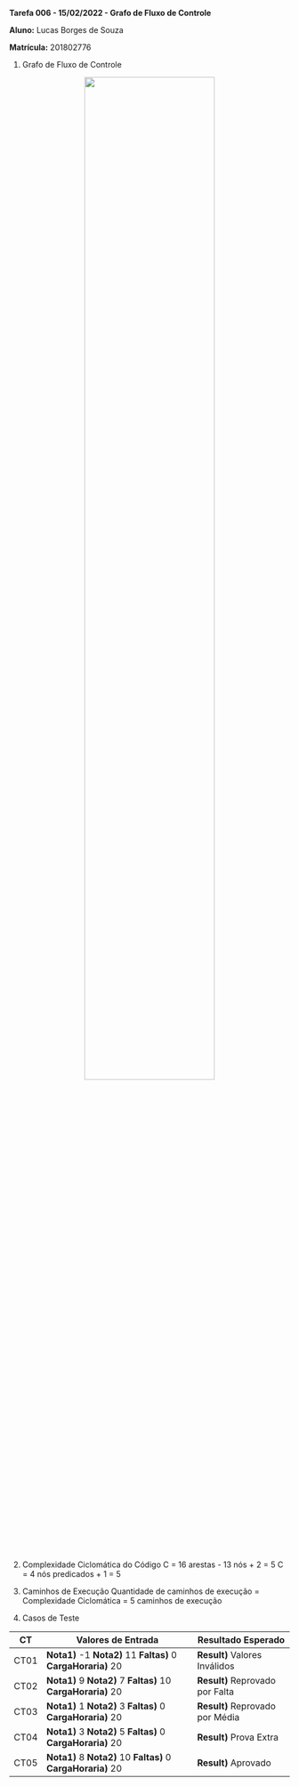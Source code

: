 **Tarefa 006 - 15/02/2022 - Grafo de Fluxo de Controle**

**Aluno:** Lucas Borges de Souza

**Matrícula:** 201802776

1. Grafo de Fluxo de Controle

<p align="center">
  <img src="https://i.imgur.com/fH1w18R.png" width="68%">
</p>

2. Complexidade Ciclomática do Código
    C = 16 arestas - 13 nós + 2 = 5
    C = 4 nós predicados + 1 = 5

3. Caminhos de Execução
    Quantidade de caminhos de execução = Complexidade Ciclomática = 5 caminhos de execução

4. Casos de Teste

|CT|Valores de Entrada|Resultado Esperado|
|--|--|--|
|CT01|**Nota1)** -1 **Nota2)** 11 **Faltas)** 0 **CargaHoraria)** 20 |**Result)** Valores Inválidos|
|CT02|**Nota1)** 9 **Nota2)** 7 **Faltas)** 10 **CargaHoraria)** 20 |**Result)** Reprovado por Falta|
|CT03|**Nota1)** 1 **Nota2)** 3 **Faltas)** 0 **CargaHoraria)** 20 |**Result)** Reprovado por Média|
|CT04|**Nota1)** 3 **Nota2)** 5 **Faltas)** 0 **CargaHoraria)** 20 |**Result)** Prova Extra|
|CT05|**Nota1)** 8 **Nota2)** 10 **Faltas)** 0 **CargaHoraria)** 20 |**Result)** Aprovado|

